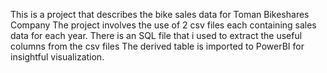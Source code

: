 This is a project that describes the bike sales data for Toman Bikeshares Company
The project involves the use of 2 csv files each containing sales data for each year.
There is an SQL file that i used to extract the useful columns from the csv files
The derived table is imported to PowerBI for insightful visualization.

